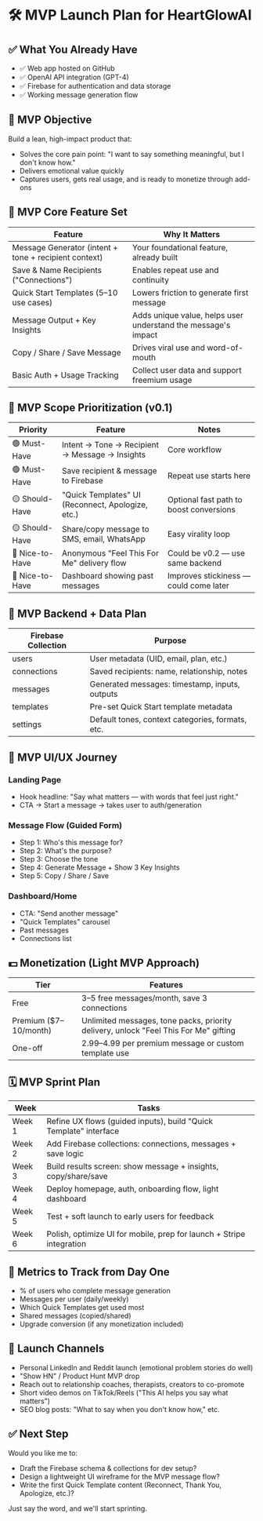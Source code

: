 # 🛠️ MVP Launch Plan for HeartGlowAI

## ✅ What You Already Have
- ✅ Web app hosted on GitHub
- ✅ OpenAI API integration (GPT-4)
- ✅ Firebase for authentication and data storage
- ✅ Working message generation flow

## 🎯 MVP Objective
Build a lean, high-impact product that:
- Solves the core pain point: "I want to say something meaningful, but I don't know how."
- Delivers emotional value quickly
- Captures users, gets real usage, and is ready to monetize through add-ons

## 🔑 MVP Core Feature Set
| Feature | Why It Matters |
|---------|----------------|
| Message Generator (intent + tone + recipient context) | Your foundational feature, already built |
| Save & Name Recipients ("Connections") | Enables repeat use and continuity |
| Quick Start Templates (5–10 use cases) | Lowers friction to generate first message |
| Message Output + Key Insights | Adds unique value, helps user understand the message's impact |
| Copy / Share / Save Message | Drives viral use and word-of-mouth |
| Basic Auth + Usage Tracking | Collect user data and support freemium usage |

## 🚦 MVP Scope Prioritization (v0.1)
| Priority | Feature | Notes |
|----------|---------|-------|
| 🟢 Must-Have | Intent → Tone → Recipient → Message → Insights | Core workflow |
| 🟢 Must-Have | Save recipient & message to Firebase | Repeat use starts here |
| 🟡 Should-Have | "Quick Templates" UI (Reconnect, Apologize, etc.) | Optional fast path to boost conversions |
| 🟡 Should-Have | Share/copy message to SMS, email, WhatsApp | Easy virality loop |
| 🔵 Nice-to-Have | Anonymous "Feel This For Me" delivery flow | Could be v0.2 — use same backend |
| 🔵 Nice-to-Have | Dashboard showing past messages | Improves stickiness — could come later |

## 🧱 MVP Backend + Data Plan
| Firebase Collection | Purpose |
|--------------------|---------|
| users | User metadata (UID, email, plan, etc.) |
| connections | Saved recipients: name, relationship, notes |
| messages | Generated messages: timestamp, inputs, outputs |
| templates | Pre-set Quick Start template metadata |
| settings | Default tones, context categories, formats, etc. |

## 📐 MVP UI/UX Journey
### Landing Page
- Hook headline: "Say what matters — with words that feel just right."
- CTA → Start a message → takes user to auth/generation

### Message Flow (Guided Form)
- Step 1: Who's this message for?
- Step 2: What's the purpose?
- Step 3: Choose the tone
- Step 4: Generate Message + Show 3 Key Insights
- Step 5: Copy / Share / Save

### Dashboard/Home
- CTA: "Send another message"
- "Quick Templates" carousel
- Past messages
- Connections list

## 💵 Monetization (Light MVP Approach)
| Tier | Features |
|------|----------|
| Free | 3–5 free messages/month, save 3 connections |
| Premium ($7–10/month) | Unlimited messages, tone packs, priority delivery, unlock "Feel This For Me" gifting |
| One-off | $2.99–$4.99 per premium message or custom template use |

## 🗓️ MVP Sprint Plan
| Week | Tasks |
|------|-------|
| Week 1 | Refine UX flows (guided inputs), build "Quick Template" interface |
| Week 2 | Add Firebase collections: connections, messages + save logic |
| Week 3 | Build results screen: show message + insights, copy/share/save |
| Week 4 | Deploy homepage, auth, onboarding flow, light dashboard |
| Week 5 | Test + soft launch to early users for feedback |
| Week 6 | Polish, optimize UI for mobile, prep for launch + Stripe integration |

## 🧪 Metrics to Track from Day One
- % of users who complete message generation
- Messages per user (daily/weekly)
- Which Quick Templates get used most
- Shared messages (copied/shared)
- Upgrade conversion (if any monetization included)

## 🚀 Launch Channels
- Personal LinkedIn and Reddit launch (emotional problem stories do well)
- "Show HN" / Product Hunt MVP drop
- Reach out to relationship coaches, therapists, creators to co-promote
- Short video demos on TikTok/Reels ("This AI helps you say what matters")
- SEO blog posts: "What to say when you don't know how," etc.

## ✅ Next Step
Would you like me to:
- Draft the Firebase schema & collections for dev setup?
- Design a lightweight UI wireframe for the MVP message flow?
- Write the first Quick Template content (Reconnect, Thank You, Apologize, etc.)?

Just say the word, and we'll start sprinting. 